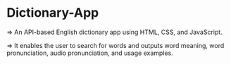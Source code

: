 # Dictionary-App
=> An API-based English dictionary app using HTML, CSS, and JavaScript.

=> It enables the user to search for words and outputs word meaning, word pronunciation, audio
pronunciation, and usage examples.

